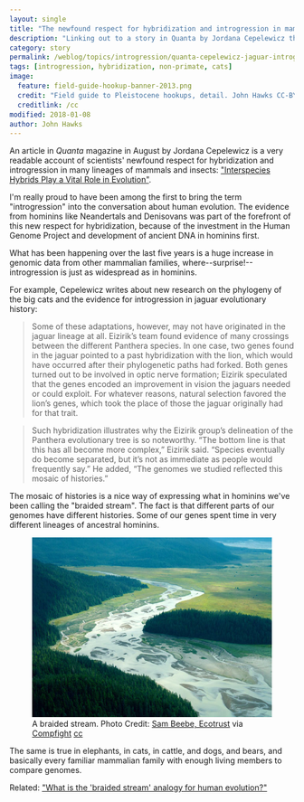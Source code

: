 ```yaml
---
layout: single
title: "The newfound respect for hybridization and introgression in mammals"
description: "Linking out to a story in Quanta by Jordana Cepelewicz that reviews recent findings in genomics of hybridization."
category: story
permalink: /weblog/topics/introgression/quanta-cepelewicz-jaguar-introgression-2018.html
tags: [introgression, hybridization, non-primate, cats]
image:
  feature: field-guide-hookup-banner-2013.png
  credit: "Field guide to Pleistocene hookups, detail. John Hawks CC-BY-NC-ND"
  creditlink: /cc
modified: 2018-01-08
author: John Hawks
---
```



An article in <em>Quanta</em> magazine in August by Jordana Cepelewicz is a very readable account of scientists' newfound respect for hybridization and introgression in many lineages of mammals and insects: <a href="https://www.quantamagazine.org/interspecies-hybrids-play-a-vital-role-in-evolution-20170824/">"Interspecies Hybrids Play a Vital Role in Evolution"</a>.

I'm really proud to have been among the first to bring the term "introgression"  into the conversation about human evolution. The evidence from hominins like Neandertals and Denisovans was part of the forefront of this new respect for hybridization, because of the investment in the Human Genome Project and development of ancient DNA in hominins first.

What has been happening over the last five years is a huge increase in genomic data from other mammalian families, where--surprise!--introgression is just as widespread as in hominins.

For example, Cepelewicz writes about new research on the phylogeny of the big cats and the evidence for introgression in jaguar evolutionary history:

<blockquote>Some of these adaptations, however, may not have originated in the jaguar lineage at all. Eizirik’s team found evidence of many crossings between the different Panthera species. In one case, two genes found in the jaguar pointed to a past hybridization with the lion, which would have occurred after their phylogenetic paths had forked. Both genes turned out to be involved in optic nerve formation; Eizirik speculated that the genes encoded an improvement in vision the jaguars needed or could exploit. For whatever reasons, natural selection favored the lion’s genes, which took the place of those the jaguar originally had for that trait.</blockquote>

<blockquote>Such hybridization illustrates why the Eizirik group’s delineation of the Panthera evolutionary tree is so noteworthy. “The bottom line is that this has all become more complex,” Eizirik said. “Species eventually do become separated, but it’s not as immediate as people would frequently say.” He added, “The genomes we studied reflected this mosaic of histories.”</blockquote>

The mosaic of histories is a nice way of expressing what in hominins we've been calling the "braided stream". The fact is that different parts of our genomes have different histories. Some of our genes spent time in very different lineages of ancestral hominins.

<figure>
<img src="/images/braided-stream-2851043843_a050c2b102_o.jpg" alt="Braided stream" />
<figcaption>A braided stream. Photo Credit: <a href="http://www.flickr.com/photos/28585409@N04/2851877268/">Sam Beebe, Ecotrust</a> via <a href="http://compfight.com">Compfight</a> <a href="http://creativecommons.org/licenses/by/2.0/">cc</a></figcaption>
</figure>

The same is true in elephants, in cats, in cattle, and dogs, and bears, and basically every familiar mammalian family with enough living members to compare genomes.

Related: <a href="http://johnhawks.net/weblog/topics/news/finlayson-braided-stream-2013.html">"What is the 'braided stream' analogy for human evolution?"</a>




